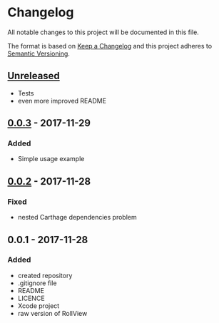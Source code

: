# Changelog
All notable changes to this project will be documented in this file.

The format is based on [Keep a Changelog](http://keepachangelog.com/en/1.0.0/)
and this project adheres to [Semantic Versioning](http://semver.org/spec/v2.0.0.html).

## [Unreleased]

- Tests
- even more improved README

## [0.0.3] - 2017-11-29
### Added
- Simple usage example

## [0.0.2] - 2017-11-28
### Fixed
- nested Carthage dependencies problem

## 0.0.1 - 2017-11-28
### Added
- created repository
- .gitignore file
- README
- LICENCE
- Xcode project
- raw version of RollView

[Unreleased]: https://github.com/gitvalue/Pooling/compare/1.0.0...HEAD
[0.0.3]: https://github.com/gitvalue/RollView/compare/0.0.2...0.0.3
[0.0.2]: https://github.com/gitvalue/RollView/compare/0.0.1...0.0.2